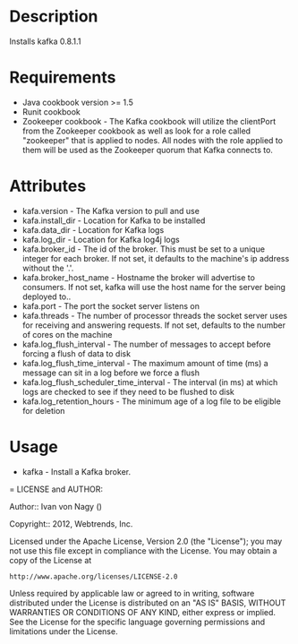 Description
===========

Installs kafka 0.8.1.1

Requirements
============
* Java cookbook version >= 1.5
* Runit cookbook
* Zookeeper cookbook - The Kafka cookbook will utilize the clientPort from the Zookeeper cookbook
  as well as look for a role called "zookeeper" that is applied to nodes. All nodes with the role applied
  to them will be used as the Zookeeper quorum that Kafka connects to.

Attributes
==========

* kafa.version - The Kafka version to pull and use
* kafa.install_dir - Location for Kafka to be installed
* kafa.data_dir - Location for Kafka logs
* kafa.log_dir - Location for Kafka log4j logs
* kafa.broker_id - The id of the broker. This must be set to a unique integer for each broker. If not set, it defaults to the machine's ip address without the '.'.
* kafa.broker_host_name - Hostname the broker will advertise to consumers. If not set, kafka will use the host name for the server being deployed to..
* kafa.port - The port the socket server listens on
* kafa.threads - The number of processor threads the socket server uses for receiving and answering requests. If not set, defaults to the number of cores on the machine
* kafa.log_flush_interval - The number of messages to accept before forcing a flush of data to disk
* kafa.log_flush_time_interval - The maximum amount of time (ms) a message can sit in a log before we force a flush
* kafa.log_flush_scheduler_time_interval - The interval (in ms) at which logs are checked to see if they need to be flushed to disk
* kafa.log_retention_hours - The minimum age of a log file to be eligible for deletion

Usage
=====

* kafka - Install a Kafka broker.

= LICENSE and AUTHOR:

Author:: Ivan von Nagy ()

Copyright:: 2012, Webtrends, Inc.

Licensed under the Apache License, Version 2.0 (the "License");
you may not use this file except in compliance with the License.
You may obtain a copy of the License at

    http://www.apache.org/licenses/LICENSE-2.0

Unless required by applicable law or agreed to in writing, software
distributed under the License is distributed on an "AS IS" BASIS,
WITHOUT WARRANTIES OR CONDITIONS OF ANY KIND, either express or implied.
See the License for the specific language governing permissions and
limitations under the License.
